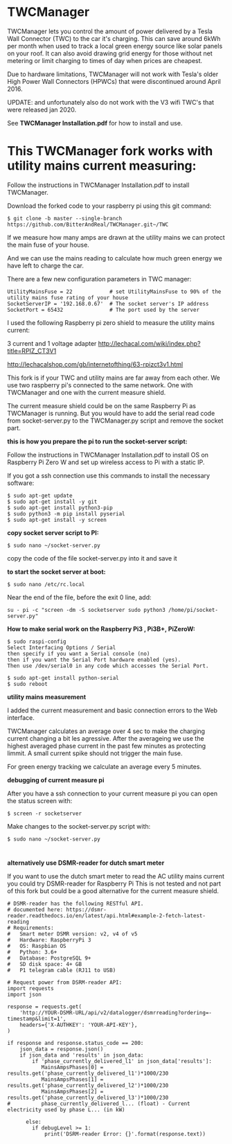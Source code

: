 # TWCManager
TWCManager lets you control the amount of power delivered by a Tesla Wall Connector (TWC) to the car it's charging.  This can save around 6kWh per month when used to track a local green energy source like solar panels on your roof.  It can also avoid drawing grid energy for those without net metering or limit charging to times of day when prices are cheapest.

Due to hardware limitations, TWCManager will not work with Tesla's older High Power Wall Connectors (HPWCs) that were discontinued around April 2016.

UPDATE: and unfortunately also do not work with the V3 wifi TWC's that were released jan 2020.

See **TWCManager Installation.pdf** for how to install and use.



# This TWCManager fork works with utility mains current measuring:

Follow the instructions in TWCManager Installation.pdf to install TWCManager.

Download the forked code to your raspberry pi using this git command:

    $ git clone -b master --single-branch https://github.com/BitterAndReal/TWCManager.git~/TWC

If we measure how many amps are drawn at the utility mains we can protect the main fuse of your house.

And we can use the mains reading to calculate how much green energy we have left to charge the car.

There are a few new configuration parameters in TWC manager:

    UtilityMainsFuse = 22            # set UtilityMainsFuse to 90% of the utility mains fuse rating of your house
    SocketServerIP = '192.168.0.67'  # The socket server's IP address
    SocketPort = 65432               # The port used by the server


I used the following Raspberry pi zero shield to measure the utility mains current:

3 current and 1 voltage adapter
http://lechacal.com/wiki/index.php?title=RPIZ_CT3V1

http://lechacalshop.com/gb/internetofthing/63-rpizct3v1.html

This fork is if your TWC and utility mains are far away from each other. 
We use two raspberry pi's connected to the same network. One with TWCManager and one with the current measure shield.

The current measure shield could be on the same Raspberry Pi as TWCManager is running. But you would have to add the serial read code from socket-server.py to the TWCManager.py script and remove the socket part.



**this is how you prepare the pi to run the socket-server script:**

Follow the instructions in TWCManager Installation.pdf to install OS on Raspberry Pi Zero W and
set up wireless access to Pi with a static IP.

If you got a ssh connection use this commands to install the necessary software:

    $ sudo apt-get update
    $ sudo apt-get install -y git
    $ sudo apt-get install python3-pip
    $ sudo python3 -m pip install pyserial
    $ sudo apt-get install -y screen

**copy socket server script to PI:**

    $ ​sudo nano ~/socket-server.py
    
copy the code of the file socket-server.py into it and save it

**to start the socket server at boot:**

    $ ​sudo nano /etc/rc.local​
    
Near the end of the file, before the ​exit 0​ line, add:

    su - pi -c "screen -dm -S socketserver sudo python3 /home/pi/socket-server.py"

**How to make serial work on the Raspberry Pi3 , Pi3B+, PiZeroW:**

    $ sudo raspi-config
    Select Interfacing Options / Serial
    then specify if you want a Serial console (no)
    then if you want the Serial Port hardware enabled (yes).
    Then use /dev/serial0 in any code which accesses the Serial Port.

    $ sudo apt-get install python-serial
    $ sudo reboot


**utility mains measurement**

I added the current measurement and basic connection errors to the Web interface.

TWCManager calculates an average over 4 sec to make the charging current changing a bit les agressive. 
After the averageing we use the highest averaged phase current in the past few minutes as protecting limmit.
A small current spike should not trigger the main fuse.

For green energy tracking we calculate an average every 5 minutes.


**debugging of current measure pi**

After you have a ssh connection to your current measure pi you can open the status screen with:

    $ screen -r socketserver
    
Make changes to the socket-server.py script with:

    $ ​sudo nano ~/socket-server.py

#
**alternatively use DSMR-reader for dutch smart meter**

If you want to use the dutch smart meter to read the AC utility mains current you could try DSMR-reader for Raspberry Pi
This is not tested and not part of this fork but could be a good alternative for the current measure shield.
    
    # DSMR-reader has the following RESTful API.
    # documented here: https://dsmr-reader.readthedocs.io/en/latest/api.html#example-2-fetch-latest-reading
    # Requirements:
    #   Smart meter DSMR version: v2, v4 of v5
    #   Hardware: RaspberryPi 3
    #   OS: Raspbian OS
    #   Python: 3.6+
    #   Database: PostgreSQL 9+
    #   SD disk space: 4+ GB
    #   P1 telegram cable (RJ11 to USB)

    # Request power from DSRM-reader API:
    import requests
    import json

    response = requests.get(
        'http://YOUR-DSMR-URL/api/v2/datalogger/dsmrreading?ordering=-timestamp&limit=1',
        headers={'X-AUTHKEY': 'YOUR-API-KEY'},
    )

    if response and response.status_code == 200:
        json_data = response.json()
        if json_data and 'results' in json_data:
            if 'phase_currently_delivered_l1' in json_data['results']:
               MainsAmpsPhases[0] = results.get('phase_currently_delivered_l1')*1000/230
               MainsAmpsPhases[1] = results.get('phase_currently_delivered_l2')*1000/230
               MainsAmpsPhases[2] = results.get('phase_currently_delivered_l3')*1000/230
    #          phase_currently_delivered_l... (float) - Current electricity used by phase L... (in kW)

          else:
            if debugLevel >= 1:
                print('DSRM-reader Error: {}'.format(response.text))
